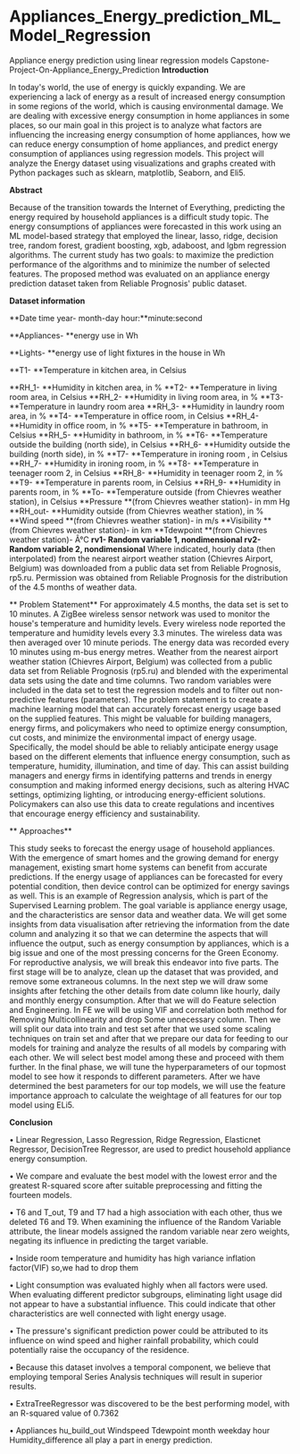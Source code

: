 # Appliances_Energy_prediction_ML_Model_Regression
Appliance energy prediction using linear regression models
Capstone-Project-On-Appliance_Energy_Prediction
**Introduction**

In today's world, the use of energy is quickly expanding. We are experiencing a lack of energy as a result of increased energy consumption in some regions of the world, which is causing environmental damage. We are dealing with excessive energy consumption in home appliances in some places, so our main goal in this project is to analyze what factors are influencing the increasing energy consumption of home appliances, how we can reduce energy consumption of home appliances, and predict energy consumption of appliances using regression models.
This project will analyze the Energy dataset using visualizations and graphs created with Python packages such as sklearn, matplotlib, Seaborn, and Eli5.

**Abstract**

Because of the transition towards the Internet of Everything, predicting the energy required by household appliances is a difficult study topic. The energy consumptions of appliances were forecasted in this work using an ML model-based strategy that employed the linear, lasso, ridge, decision tree, random forest, gradient boosting, xgb, adaboost, and lgbm regression algorithms. The current study has two goals: to maximize the prediction performance of the algorithms and to minimize the number of selected features. The proposed method was evaluated on an appliance energy prediction dataset taken from Reliable Prognosis' public dataset.

**Dataset information**

**Date time year- month-day hour:**minute:second

**Appliances- **energy use in Wh


**Lights- **energy use of light fixtures in the house in Wh

**T1- **Temperature in kitchen area, in Celsius

**RH_1- **Humidity in kitchen area, in %
**T2- **Temperature in living room area, in Celsius
**RH_2- **Humidity in living room area, in %
**T3- **Temperature in laundry room area
**RH_3- **Humidity in laundry room area, in %
**T4- **Temperature in office room, in Celsius
**RH_4- **Humidity in office room, in %
**T5- **Temperature in bathroom, in Celsius
**RH_5- **Humidity in bathroom, in %
**T6- **Temperature outside the building (north side), in Celsius
**RH_6- **Humidity outside the building (north side), in %
**T7- **Temperature in ironing room , in Celsius
**RH_7- **Humidity in ironing room, in %
**T8- **Temperature in teenager room 2, in Celsius
**RH_8- **Humidity in teenager room 2, in %
**T9- **Temperature in parents room, in Celsius
**RH_9- **Humidity in parents room, in %
**To- **Temperature outside (from Chievres weather station), in Celsius
**Pressure **(from Chievres weather station)- in mm Hg
**RH_out- **Humidity outside (from Chievres weather station), in %
**Wind speed **(from Chievres weather station)- in m/s
**Visibility **(from Chievres weather station)- in km
**Tdewpoint **(from Chievres weather station)- Â°C
**rv1- Random variable 1, nondimensional
rv2- Random variable 2, nondimensional**
Where indicated, hourly data (then interpolated) from the nearest airport weather station (Chievres Airport, Belgium) was downloaded from a public data set from Reliable Prognosis, rp5.ru. Permission was obtained from Reliable Prognosis for the distribution of the 4.5 months of weather data.

** Problem Statement**
For approximately 4.5 months, the data set is set to 10 minutes. A ZigBee wireless sensor network was used to monitor the house's temperature and humidity levels. Every wireless node reported the temperature and humidity levels every 3.3 minutes. The wireless data was then averaged over 10 minute periods. The energy data was recorded every 10 minutes using m-bus energy metres. Weather from the nearest airport weather station (Chievres Airport, Belgium) was collected from a public data set from Reliable Prognosis (rp5.ru) and blended with the experimental data sets using the date and time columns. Two random variables were included in the data set to test the regression models and to filter out non-predictive features (parameters).
The problem statement is to create a machine learning model that can accurately forecast energy usage based on the supplied features. This might be valuable for building managers, energy firms, and policymakers who need to optimize energy consumption, cut costs, and minimize the environmental impact of energy usage.
Specifically, the model should be able to reliably anticipate energy usage based on the different elements that influence energy consumption, such as temperature, humidity, illumination, and time of day. This can assist building managers and energy firms in identifying patterns and trends in energy consumption and making informed energy decisions, such as altering HVAC settings, optimizing lighting, or introducing energy-efficient solutions. Policymakers can also use this data to create regulations and incentives that encourage energy efficiency and sustainability.

** Approaches**

This study seeks to forecast the energy usage of household appliances. With the emergence of smart homes and the growing demand for energy management, existing smart home systems can benefit from accurate predictions. If the energy usage of appliances can be forecasted for every potential condition, then device control can be optimized for energy savings as well. This is an example of Regression analysis, which is part of the Supervised Learning problem. The goal variable is appliance energy usage, and the characteristics are sensor data and weather data.
We will get some insights from data visualisation after retrieving the information from the date column and analyzing it so that we can determine the aspects that will influence the output, such as energy consumption by appliances, which is a big issue and one of the most pressing concerns for the Green Economy.
For reproductive analysis, we will break this endeavor into five parts.
The first stage will be to analyze, clean up the dataset that was provided, and remove some extraneous columns.
In the next step we will draw some insights after fetching the other details from date column like hourly, daily and monthly energy consumption. After that we will do Feature selection and Engineering. In FE we will be using VIF and correlation both method for Removing Multicollinearity and drop Some unnecessary column.
Then we will split our data into train and test set after that we used some scaling techniques on train set and after that we prepare our data for feeding to our models for training and analyze the results of all models by comparing with each other. We will select best model among these and proceed with them further.
In the final phase, we will tune the hyperparameters of our topmost model to see how it responds to different parameters. After we have determined the best parameters for our top models, we will use the feature importance approach to calculate the weightage of all features for our top model using ELi5.

**Conclusion**

•	Linear Regression, Lasso Regression, Ridge Regression, Elasticnet Regressor, DecisionTree Regressor, are used to predict household appliance energy consumption.

•	We compare and evaluate the best model with the lowest error and the greatest R-squared score after suitable preprocessing and fitting the fourteen models.

•	T6 and T_out, T9 and T7 had a high association with each other, thus we deleted T6 and T9. When examining the influence of the Random Variable attribute, the linear models assigned the random variable near zero weights, negating its influence in predicting the target variable.

•	Inside room temperature and humidity has high variance inflation factor(VIF) so,we had to drop them

•	Light consumption was evaluated highly when all factors were used. When evaluating different predictor subgroups, eliminating light usage did not appear to have a substantial influence. This could indicate that other characteristics are well connected with light energy usage.

•	The pressure's significant prediction power could be attributed to its influence on wind speed and higher rainfall probability, which could potentially raise the occupancy of the residence.

•	Because this dataset involves a temporal component, we believe that employing temporal Series Analysis techniques will result in superior results.

•	ExtraTreeRegressor was discovered to be the best performing model, with an R-squared value of 0.7362

•	Appliances hu_build_out Windspeed Tdewpoint month weekday hour Humidity_difference all play a part in energy prediction.


